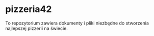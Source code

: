 # pizzeria42
To repozytorium zawiera dokumenty i pliki niezbędne do stworzenia najlepszej pizzerii na świecie.
